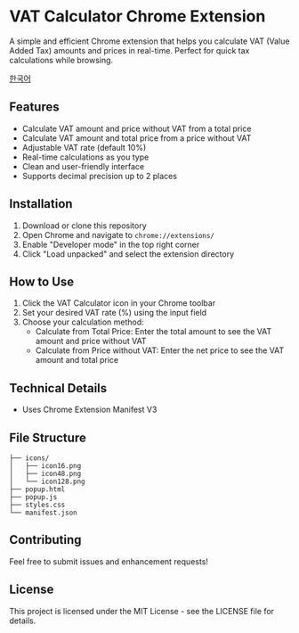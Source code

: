 # VAT Calculator Chrome Extension

A simple and efficient Chrome extension that helps you calculate VAT (Value Added Tax) amounts and prices in real-time. Perfect for quick tax calculations while browsing.

[한국어](README.md)

## Features

- Calculate VAT amount and price without VAT from a total price
- Calculate VAT amount and total price from a price without VAT
- Adjustable VAT rate (default 10%)
- Real-time calculations as you type
- Clean and user-friendly interface
- Supports decimal precision up to 2 places

## Installation

1. Download or clone this repository
2. Open Chrome and navigate to `chrome://extensions/`
3. Enable "Developer mode" in the top right corner
4. Click "Load unpacked" and select the extension directory

## How to Use

1. Click the VAT Calculator icon in your Chrome toolbar
2. Set your desired VAT rate (%) using the input field
3. Choose your calculation method:
   - Calculate from Total Price: Enter the total amount to see the VAT amount and price without VAT
   - Calculate from Price without VAT: Enter the net price to see the VAT amount and total price

## Technical Details

- Uses Chrome Extension Manifest V3

## File Structure 
```
├── icons/
│   ├── icon16.png
│   ├── icon48.png
│   └── icon128.png
├── popup.html
├── popup.js
├── styles.css
└── manifest.json
```

## Contributing

Feel free to submit issues and enhancement requests!

## License

This project is licensed under the MIT License - see the LICENSE file for details.